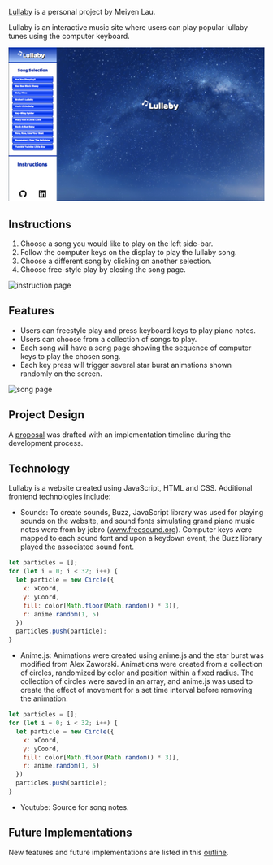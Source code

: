 [Lullaby](https://miriam-lau.github.io/Javascript-Project/) is a personal project by Meiyen Lau.

Lullaby is an interactive music site where users can play popular
lullaby tunes using the computer keyboard.

![game page](./docs/game_page.png)



## Instructions
1. Choose a song you would like to play on the left side-bar.
2. Follow the computer keys on the display to play the lullaby song.
3. Choose a different song by clicking on another selection.
4. Choose free-style play by closing the song page.  

![instruction page](./docs/instruction_page.png)



## Features
- Users can freestyle play and press keyboard keys to play piano notes.
- Users can choose from a collection of songs to play.
- Each song will have a song page showing the sequence of computer keys to play the chosen song.
- Each key press will trigger several star burst animations shown randomly on the screen.

![song page](./docs/song_display_page.png)



## Project Design
A [proposal](./docs/proposal/development_README.md) was drafted with an implementation timeline
during the development process.



## Technology
Lullaby is a website created using JavaScript, HTML and CSS. Additional frontend technologies include:
- Sounds: To create sounds, Buzz, JavaScript library was used for playing sounds on the website, and sound fonts simulating grand piano music notes were from by jobro (www.freesound.org). Computer keys were mapped to each sound font and upon a keydown event, the Buzz library played the associated sound font.

```js
let particles = [];
for (let i = 0; i < 32; i++) {
  let particle = new Circle({
    x: xCoord,
    y: yCoord,
    fill: color[Math.floor(Math.random() * 3)],
    r: anime.random(1, 5)
  })
  particles.push(particle);
}
```

- Anime.js: Animations were created using anime.js and the star burst was modified from Alex Zaworski. Animations were created from a collection of circles,
randomized by color and position within a fixed radius. The collection of circles were saved in an array, and anime.js was used to create the effect of movement for a
set time interval before removing the animation.

```js
let particles = [];
for (let i = 0; i < 32; i++) {
  let particle = new Circle({
    x: xCoord,
    y: yCoord,
    fill: color[Math.floor(Math.random() * 3)],
    r: anime.random(1, 5)
  })
  particles.push(particle);
}
```


- Youtube: Source for song notes.



## Future Implementations
New features and future implementations are listed in this
[outline](./docs/future_implementations.md).
